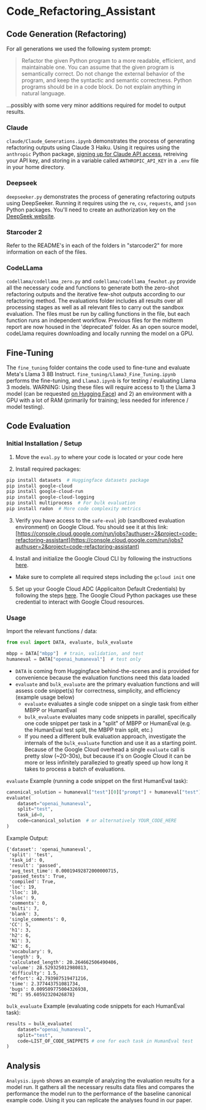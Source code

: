 # Code_Refactoring_Assistant

## Code Generation (Refactoring)

For all generations we used the following system prompt:

> Refactor the given Python program to a more readable, efficient, and maintainable one. You can assume that the given program is semantically correct. Do not change the external behavior of the program, and keep the syntactic and semantic correctness. Python programs should be in a code block. Do not explain anything in natural language.

...possibly with some very minor additions required for model to output results.

### Claude

`claude/Claude_Generations.ipynb` demonstrates the process of generating refactoring outputs using Claude 3 Haiku. Using it requires using the `anthropic` Python package, [signing up for Claude API access](https://console.anthropic.com/), retreiving your API key, and storing in a variable called `ANTHROPIC_API_KEY` in a `.env` file in your home directory.

### Deepseek

`deepseeker.py` demonstrates the process of generating refactoring outputs using DeepSeeker. Running it requires using the `re`, `csv`, `requests`, and `json` Python packages. You'll need to create an authorization key on the [DeepSeek website](https://platform.deepseek.com/sign_in).

### Starcoder 2

Refer to the README's in each of the folders in "starcoder2" for more information on each of the files. 

### CodeLLama
`codellama/codellama_zero.py` and `codellama/codellama_fewshot.py` provide all the necessary code and functions to generate both the zero-shot refactoring outputs and the iterative few-shot outputs according to our refactoring method. The evaluations folder includes all results over all processing stages as well as all relevant files to carry out the sandbox evaluation. The files must be run by calling functions in the file, but each function runs an independent workflow. Previous files for the midterm report are now housed in the 'deprecated' folder. As an open source model, codeLlama requires downloading and locally running the model on a GPU.

## Fine-Tuning

The `fine_tuning` folder contains the code used to fine-tune and evaluate Meta's Llama 3 8B Instruct. `fine_tuning/Llama3_Fine_Tuning.ipynb` performs the fine-tuning, and `Llama3.ipynb` is for testing / evaluating Llama 3 models. WARNING: Using these files will require access to 1) the Llama 3 model (can be requested [on Hugging Face](https://huggingface.co/meta-llama/Meta-Llama-3-8B-Instruct)) and 2) an environment with a GPU with a lot of RAM (primarily for training; less needed for inference / model testing).

## Code Evaluation

### Initial Installation / Setup

1. Move the `eval.py` to where your code is located or your code here

2. Install required packages:

```bash
pip install datasets  # Huggingface datasets package
pip install google-cloud
pip install google-cloud-run
pip install google-cloud-logging
pip install multiprocess  # For bulk evaluation
pip install radon  # More code complexity metrics
```

3. Verify you have access to the `safe-eval` job (sandboxed evaluation environment) on Google Cloud. You should see it at this link: [https://console.cloud.google.com/run/jobs?authuser=2&project=code-refactoring-assistant](https://console.cloud.google.com/run/jobs?authuser=2&project=code-refactoring-assistant)

4. Install and initialize the Google Cloud CLI by following the instructions [here](https://cloud.google.com/sdk/docs/install).
  - Make sure to complete all required steps including the `gcloud init` one

5. Set up your Google Cloud ADC (Applicaiton Default Credentials) by following the steps [here](https://cloud.google.com/docs/authentication/provide-credentials-adc#google-idp). The Google Cloud Python packages use these credential to interact with Google Cloud resources.


### Usage

Import the relevant functions / data:

```python
from eval import DATA, evaluate, bulk_evaluate

mbpp = DATA["mbpp"]  # train, validation, and test
humaneval = DATA["openai_humaneval"]  # test only
```
 - `DATA` is coming from Huggingface behind-the-scenes and is provided for convenience because the evaluation functions need this data loaded
 - `evaluate` and `bulk_evaluate` are the primary evaluation functions and will assess code snippet(s) for correctness, simplicity, and efficiency (example usage below)
   - `evaluate` evaluates a single code snippet on a single task from either MBPP or HumanEval
   - `bulk_evaluate` evaluates many code snippets in parallel, specifically one code snippet per task in a "split" of MBPP or HumanEval (e.g. the HumanEval test split, the MBPP train split, etc.)
   - If you need a different bulk evaluation approach, investigate the internals of the `bulk_evaluate` function and use it as a starting point. Because of the Google Cloud overhead a single `evaluate` call is pretty slow (~20-30s), but because it's on Google Cloud it can be more or less infinitely parallezied to greatly speed up how long it takes to process a batch of evaluations.

`evaluate` Example (running a code snippet on the first HumanEval task):

```python
canonical_solution = humaneval["test"][0]["prompt"] + humaneval["test"][0]["canonical_solution"]
evaluate(
    dataset="openai_humaneval",
    split="test",
    task_id=0,
    code=canonical_solution  # or alternatively YOUR_CODE_HERE
)
```

Example Output:

```
{'dataset': 'openai_humaneval',
 'split': 'test',
 'task_id': 0,
 'result': 'passed',
 'avg_test_time': 0.00019492872000000715,
 'passed_tests': True,
 'compiled': True,
 'loc': 19,
 'lloc': 10,
 'sloc': 9,
 'comments': 0,
 'multi': 7,
 'blank': 3,
 'single_comments': 0,
 'CC': 5,
 'h1': 3,
 'h2': 6,
 'N1': 3,
 'N2': 6,
 'vocabulary': 9,
 'length': 9,
 'calculated_length': 20.264662506490406,
 'volume': 28.529325012980813,
 'difficulty': 1.5,
 'effort': 42.793987519471216,
 'time': 2.377443751081734,
 'bugs': 0.009509775004326938,
 'MI': 95.60592320426878}
```

`bulk_evaluate` Example (evaluating code snippets for each HumanEval task):

```python
results = bulk_evaluate(
    dataset="openai_humaneval",
    split="test",
    code=LIST_OF_CODE_SNIPPETS # one for each task in HumanEval test
)
```

## Analysis

`Analysis.ipynb` shows an example of analyzing the evaluation results for a model run. It gathers all the necessary results data files and compares the performance the model run to 
the performance of the baseline canonical example code. Using it you can replicate the analyses found in our paper.
